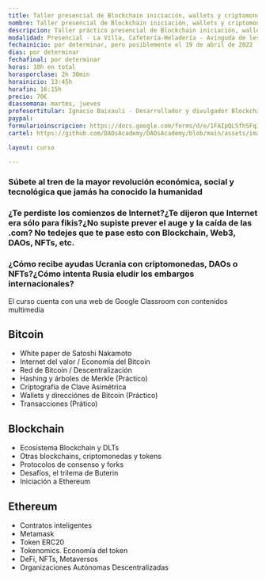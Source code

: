 ```yaml
---
title: Taller presencial de Blockchain iniciación, wallets y criptomonedas - La Villa
nombre: Taller presencial de Blockchain iniciación, wallets y criptomonedas - La Villa
descripcion: Taller práctico presencial de Blockchain iniciación, wallets y criptomonedas 
modalidad: Presencial - La Villa, Cafetería-Heladería - Avinguda de les Corts Valencianes, 75, 46470 Albal, Valencia 
fechainicio: por determinar, pero posiblemente el 19 de abril de 2022
dias: por determinar
fechafinal: por determinar
horas: 10h en total
horasporclase: 2h 30min
horainicio: 13:45h
horafin: 16:15h
precio: 70€
diassemana: martes, jueves
profesortitular: Ignacio Baixauli - Desarrollador y divulgador Blockchain
paypal: 
formularioinscripcion: https://docs.google.com/forms/d/e/1FAIpQLSfhSFqIg_Bi4EGlAkqVlM3ZkMw7QnPviruwp3lZ0IpW21Y2Mw/viewform?usp=sf_link
cartel: https://github.com/DAOsAcademy/DAOsAcademy/blob/main/assets/images/Cartel%20Blockchain%20La%20Villa%20Iniciaci%C3%B3n.jpg?raw=true

layout: curso

---
```

### Súbete al tren de la mayor revolución económica, social y tecnológica que jamás ha conocido la humanidad
### ¿Te perdiste los comienzos de Internet?¿Te dijeron que Internet era sólo para fikis?¿No supiste prever el auge y la caída de las .com? No tedejes que te pase esto con Blockchain, Web3, DAOs, NFTs, etc.
### ¿Cómo recibe ayudas Ucrania con criptomonedas, DAOs o NFTs?¿Cómo intenta Rusia eludir los embargos internacionales?

El curso cuenta con una web de Google Classroom con contenidos multimedia

## Bitcoin

* White paper de Satoshi Nakamoto
* Internet del valor / Economía del Bitcoin
* Red de Bitcoin / Descentralización
* Hashing y árboles de Merkle (Práctico)
* Criptografía de Clave Asimétrica
* Wallets y direcciónes de Bitcoin (Práctico)
* Transacciones (Prático)

## Blockchain

* Ecosistema Blockchain y DLTs
* Otras blockchains, criptomonedas y tokens
* Protocolos de consenso y forks
* Desafíos, el trilema de Buterin
* Iniciación a Ethereum

## Ethereum

* Contratos inteligentes
* Metamask
* Token ERC20
* Tokenomics. Economía del token
* DeFi, NFTs, Metaversos
* Organizaciones Autónomas Descentralizadas
